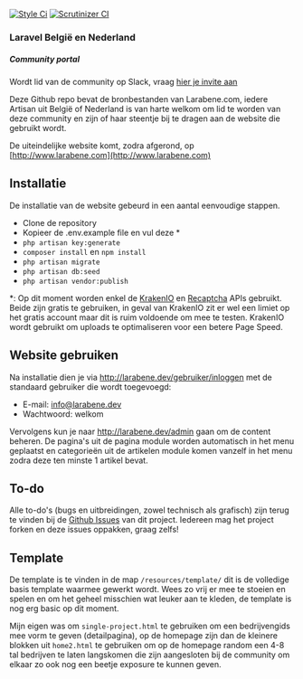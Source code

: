 [![Style Ci](https://styleci.io/repos/84554479/shield)](https://styleci.io/repos/84554479/)
[![Scrutinizer CI](https://scrutinizer-ci.com/g/PendoNL/Larabene/badges/quality-score.png?b=master)](https://scrutinizer-ci.com/g/PendoNL/Larabene/?branch=master)

### Laravel Belgi&euml; en Nederland
##### Community portal

Wordt lid van de community op Slack, vraag [hier je invite aan](https://larabene.signup.team/)

Deze Github repo bevat de bronbestanden van Larabene.com, iedere Artisan uit Belgi&euml; of Nederland
is van harte welkom om lid te worden van deze community en zijn of haar steentje bij te dragen aan de
website die gebruikt wordt.

De uiteindelijke website komt, zodra afgerond, op [http://www.larabene.com](http://www.larabene.com)

## Installatie

De installatie van de website gebeurd in een aantal eenvoudige stappen.

- Clone de repository
- Kopieer de .env.example file en vul deze *
- `php artisan key:generate`
- `composer install` en `npm install`
- `php artisan migrate`
- `php artisan db:seed`
- `php artisan vendor:publish`

*: Op dit moment worden enkel de [KrakenIO](https://kraken.io/) en [Recaptcha](https://www.google.com/recaptcha/intro/invisible.html) APIs gebruikt.
Beide zijn gratis te gebruiken, in geval van KrakenIO zit er wel een limiet op het gratis account maar dit is ruim voldoende om mee te testen. KrakenIO
wordt gebruikt om uploads te optimaliseren voor een betere Page Speed.

## Website gebruiken

Na installatie dien je via http://larabene.dev/gebruiker/inloggen met de standaard gebruiker die wordt toegevoegd:

- E-mail: info@larabene.dev
- Wachtwoord: welkom

Vervolgens kun je naar http://larabene.dev/admin gaan om de content beheren. De pagina's uit de pagina module worden 
automatisch in het menu geplaatst en categorie&euml;n uit de artikelen module komen vanzelf in het menu zodra deze 
ten minste 1 artikel bevat.

## To-do

Alle to-do's (bugs en uitbreidingen, zowel technisch als grafisch) zijn terug te vinden bij de [Github Issues](https://github.com/PendoNL/Larabene/issues) van dit project. Iedereen mag het project forken en deze issues oppakken, graag zelfs!

## Template

De template is te vinden in de map `/resources/template/` dit is de volledige basis template waarmee gewerkt wordt.
Wees zo vrij er mee te stoeien en spelen en om het geheel misschien wat leuker aan te kleden, de template is nog erg
basic op dit moment.

Mijn eigen was om `single-project.html` te gebruiken om een bedrijvengids mee vorm te geven (detailpagina), op de
homepage zijn dan de kleinere blokken uit `home2.html`  te gebruiken om op de homepage random een 4-8 tal bedrijven
te laten langskomen die zijn aangesloten bij de community om elkaar zo ook nog een beetje exposure te kunnen geven.
